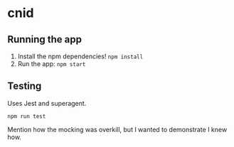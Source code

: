 # cnid

## Running the app

1. Install the npm dependencies! `npm install`
2. Run the app: `npm start`

## Testing

Uses Jest and superagent.

`npm run test`


Mention how the mocking was overkill, but I wanted to demonstrate I knew how.